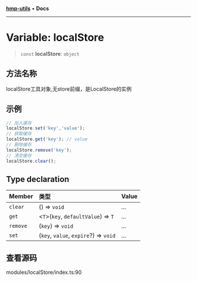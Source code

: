 [**hmp-utils**](../README.md) • **Docs**

***

# Variable: localStore

> `const` **localStore**: `object`

## 方法名称

localStore工具对象,无store前缀，是LocalStore的实例

## 示例

```ts
// 加入缓存
localStore.set('key','value');
// 获取缓存
localStore.get('key'); // value
// 删除缓存
localStore.remove('key');
// 清空缓存
localStore.clear();
```

## Type declaration

| Member | 类型 | Value |
| :------ | :------ | :------ |
| `clear` | () => `void` | ... |
| `get` | \<`T`\>(`key`, `defaultValue`) => `T` | ... |
| `remove` | (`key`) => `void` | ... |
| `set` | (`key`, `value`, `expire`?) => `void` | ... |

## 查看源码

modules/localStore/index.ts:90
